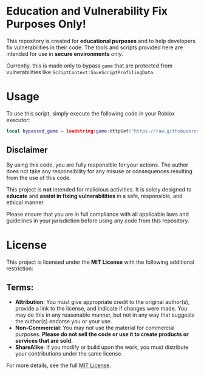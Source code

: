 # Education and Vulnerability Fix Purposes Only!

This repository is created for **educational purposes** and to help developers fix vulnerabilities in their code. The tools and scripts provided here are intended for use in **secure environments** only.

Currently, this is made only to bypass `game` that are protected from vulnerabilities like `ScriptContext:SaveScriptProfilingData`.

# Usage

To use this script, simply execute the following code in your Roblox executor:

```Lua
local bypassed_game = loadstring(game:HttpGet("https://raw.githubusercontent.com/dimbox-idk/env_escape/main/escape.lua"))()
```

## Disclaimer

By using this code, you are fully responsible for your actions. The author does not take any responsibility for any misuse or consequences resulting from the use of this code.

This project is **not** intended for malicious activities. It is solely designed to **educate** and **assist in fixing vulnerabilities** in a safe, responsible, and ethical manner.

Please ensure that you are in full compliance with all applicable laws and guidelines in your jurisdiction before using any code from this repository.

# License

This project is licensed under the **MIT License** with the following additional restriction:

## Terms:

- **Attribution**: You must give appropriate credit to the original author(s), provide a link to the license, and indicate if changes were made. You may do this in any reasonable manner, but not in any way that suggests the author(s) endorse you or your use.
- **Non-Commercial**: You may not use the material for commercial purposes. **Please do not sell the code or use it to create products or services that are sold.**
- **ShareAlike**: If you modify or build upon the work, you must distribute your contributions under the same license.

For more details, see the full [MIT License](https://opensource.org/licenses/MIT).
